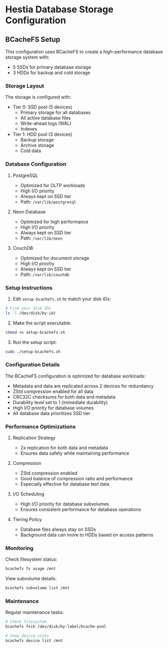 # Hestia Database Storage Configuration

## BCacheFS Setup

This configuration uses BCacheFS to create a high-performance database storage system with:
- 5 SSDs for primary database storage
- 3 HDDs for backup and cold storage

### Storage Layout

The storage is configured with:
- Tier 0: SSD pool (5 devices)
  - Primary storage for all databases
  - All active database files
  - Write-ahead logs (WAL)
  - Indexes
- Tier 1: HDD pool (3 devices)
  - Backup storage
  - Archive storage
  - Cold data

### Database Configuration

1. PostgreSQL
   - Optimized for OLTP workloads
   - High I/O priority
   - Always kept on SSD tier
   - Path: `/var/lib/postgresql`

2. Neon Database
   - Optimized for high performance
   - High I/O priority
   - Always kept on SSD tier
   - Path: `/var/lib/neon`

3. CouchDB
   - Optimized for document storage
   - High I/O priority
   - Always kept on SSD tier
   - Path: `/var/lib/couchdb`

### Setup Instructions

1. Edit `setup-bcachefs.sh` to match your disk IDs:
```bash
# Find your disk IDs
ls -l /dev/disk/by-id/
```

2. Make the script executable:
```bash
chmod +x setup-bcachefs.sh
```

3. Run the setup script:
```bash
sudo ./setup-bcachefs.sh
```

### Configuration Details

The BCacheFS configuration is optimized for database workloads:
- Metadata and data are replicated across 2 devices for redundancy
- ZStd compression enabled for all data
- CRC32C checksums for both data and metadata
- Durability level set to 1 (immediate durability)
- High I/O priority for database volumes
- All database data prioritizes SSD tier

### Performance Optimizations

1. Replication Strategy
   - 2x replication for both data and metadata
   - Ensures data safety while maintaining performance

2. Compression
   - ZStd compression enabled
   - Good balance of compression ratio and performance
   - Especially effective for database text data

3. I/O Scheduling
   - High I/O priority for database subvolumes
   - Ensures consistent performance for database operations

4. Tiering Policy
   - Database files always stay on SSDs
   - Background data can move to HDDs based on access patterns

### Monitoring

Check filesystem status:
```bash
bcachefs fs usage /mnt
```

View subvolume details:
```bash
bcachefs subvolume list /mnt
```

### Maintenance

Regular maintenance tasks:
```bash
# Check filesystem
bcachefs fsck /dev/disk/by-label/bcache-pool

# Show device stats
bcachefs device list /mnt
```